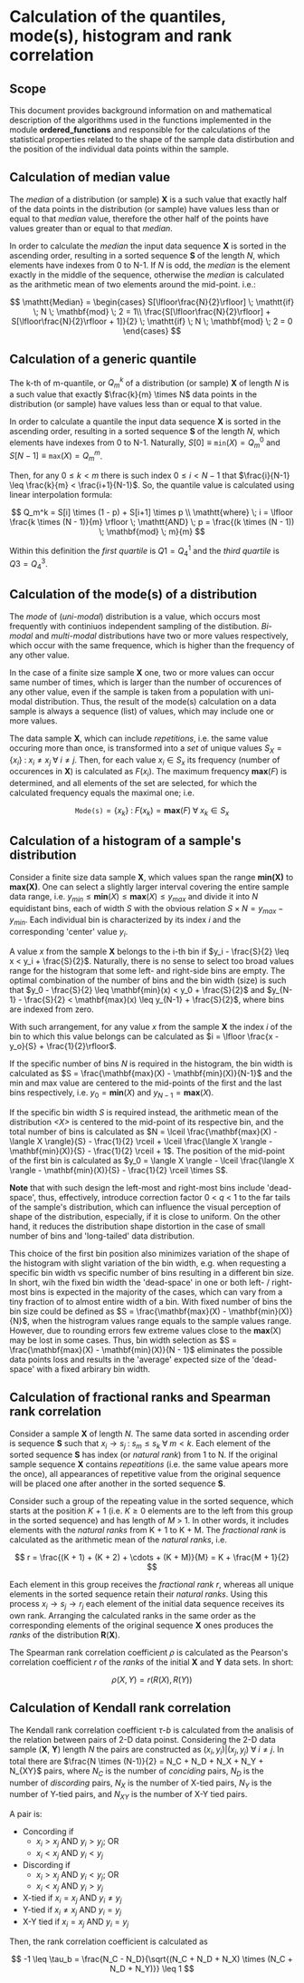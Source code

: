 # Calculation of the quantiles, mode(s), histogram and rank correlation

## Scope

This document provides background information on and mathematical description of the algorithms used in the functions implemented in the module **ordered_functions** and responsible for the calculations of the statistical properties related to the shape of the sample data distirbution and the position of the individual data points within the sample.

## Calculation of median value

The *median* of a distribution (or sample) **X** is a such value that exactly half of the data points in the distribution (or sample) have values less than or equal to that *median* value, therefore the other half of the points have values greater than or equal to that *median*.

In order to calculate the *median* the input data sequence **X** is sorted in the ascending order, resulting in a sorted sequence **S** of the length *N*, which elements have indexes from 0 to N-1. If *N* is odd, the *median* is the element exactly in the middle of the sequence, otherwise the *median* is calculated as the arithmetic mean of two elements around the mid-point. i.e.:

$$
\mathtt{Median} = \begin{cases}
                    S[\lfloor\frac{N}{2}\rfloor] \; \mathtt{if} \; N \; \mathbf{mod} \; 2 = 1\\
                    \frac{S[\lfloor\frac{N}{2}\rfloor] + S[\lfloor\frac{N}{2}\rfloor + 1]}{2} \; \mathtt{if} \; N \; \mathbf{mod} \; 2 = 0
                \end{cases}
$$

## Calculation of a generic quantile

The k-th of m-quantile, or $Q_m^k$  of a distribution (or sample) **X** of length *N* is a such value that exactly $\frac{k}{m} \times N$ data points in the distribution (or sample) have values less than or equal to that value.

In order to calculate a quantile the input data sequence **X** is sorted in the ascending order, resulting in a sorted sequence **S** of the length *N*, which elements have indexes from 0 to N-1. Naturally, $S[0] \equiv \mathtt{min}(X) = Q_m^0$ and $S[N-1] \equiv \mathtt{max}(X) = Q_m^m$.

Then, for any $0 \leq k < m$ there is such index $0 \leq i < N -1$ that $\frac{i}{N-1} \leq \frac{k}{m} < \frac{i+1}{N-1}$. So, the quantile value is calculated using linear interpolation formula:

$$
Q_m^k = S[i] \times (1 - p) + S[i+1] \times p \\
\mathtt{where} \; i = \lfloor \frac{k \times (N - 1)}{m} \rfloor \; \mathtt{AND} \; p = \frac{(k \times (N - 1)) \; \mathbf{mod} \; m}{m}
$$

Within this definition the *first quartile* is $Q1 = Q_4^1$ and the *third quartile* is $Q3=Q_4^3$.

## Calculation of the mode(s) of a distribution

The *mode* of (*uni-modal*) distribution is a value, which occurs most frequently with continiuos independent sampling of the distibution. *Bi-modal* and *multi-modal* distributions have two or more values respectively, which occur with the same frequence, which is higher than the frequency of any other value.

In the case of a finite size sample **X** one, two or more values can occur same number of times, which is larger than the number of occurences of any other value, even if the sample is taken from a population with uni-modal distribution. Thus, the result of the mode(s) calculation on a data sample is always a sequence (list) of values, which may include one or more values.

The data sample **X**, which can include *repetitions*, i.e. the same value occuring more than once, is transformed into a *set* of unique values $S_X =\{x_i\} \; :  \; x_i \neq x_j \; \forall \; i \neq j$. Then, for each value $x_i \in S_x$ its frequency (number of occurences in **X**) is calculated as $F(x_i)$. The maximum frequency $\mathbf{max}(F)$ is determined, and all elements of the set are selected, for which the calculated frequency equals the maximal one; i.e.

$$
\mathtt{Mode(s)} = \{ x_k\} \; : \; F(x_k) = \mathbf{max}(F) \; \forall \; x_k \in S_x
$$

## Calculation of a histogram of a sample's distribution

Consider a finite size data sample **X**, which values span the range **min(X)** to **max(X)**. One can select a slightly larger interval covering the entire sample data range, i.e. $y_{min} \leq \mathbf{min}(X) \leq \mathbf{max}(X) \leq y_{max}$ and divide it into *N* equidistant bins, each of width *S* with the obvious relation $S \times N = y_{max} - y_{min}$. Each individual bin is characterized by its index *i* and the corresponding 'center' value $y_i$.

A value *x* from the sample **X** belongs to the i-th bin if $y_i - \frac{S}{2} \leq x < y_i + \frac{S}{2}$. Naturally, there is no sense to select too broad values range for the histogram that some left- and right-side bins are empty. The optimal combination of the number of bins and the bin width (size) is such that $y_0 - \frac{S}{2} \leq \mathbf{min}(x) < y_0 + \frac{S}{2}$ and $y_{N-1} - \frac{S}{2} < \mathbf{max}(x) \leq y_{N-1} + \frac{S}{2}$, where bins are indexed from zero.

With such arrangement, for any value *x* from the sample **X** the index *i* of the bin to which this value belongs can be calculated as $i = \lfloor \frac{x - y_o}{S} + \frac{1}{2}\rfloor$.

If the specific number of bins *N* is required in the histogram, the bin width is calculated as $S = \frac{\mathbf{max}(X) - \mathbf{min}(X)}{N-1}$ and the min and max value are centered to the mid-points of the first and the last bins respectively, i.e. $y_0 = \mathbf{min}(X)$ and $y_{N-1} = \mathbf{max}(X)$.

If the specific bin width *S* is required instead, the arithmetic mean of the distribution *\<X\>* is centered to the mid-point of its respective bin, and the total number of bins is calculated as $N = \lceil \frac{\mathbf{max}(X) - \langle X \rangle}{S} - \frac{1}{2} \rceil + \lceil \frac{\langle X \rangle - \mathbf{min}(X)}{S} - \frac{1}{2} \rceil + 1$. The position of the mid-point of the first bin is calculated as $y_0 = \langle X \rangle - \lceil \frac{\langle X \rangle - \mathbf{min}(X)}{S} - \frac{1}{2} \rceil \times S$.

**Note** that with such design the left-most and right-most bins include 'dead-space', thus, effectively, introduce correction factor  0 < *q* < 1 to the far tails of the sample's distribution, which can influence the visual perception of shape of the distribution, especially, if it is close to uniform. On the other hand, it reduces the distribution shape distortion in the case of small number of bins and 'long-tailed' data distribution.

This choice of the first bin position also minimizes variation of the shape of the histogram with slight variation of the bin width, e.g. when requesting a specific bin width vs specific number of bins resulting in a different bin size. In short, wih the fixed bin width the 'dead-space' in one or both left- / right-most bins is expected in the majority of the cases, which can vary from a tiny fraction of to almost entire width of a bin. With fixed number of bins the bin size could be defined as $S = \frac{\mathbf{max}(X) - \mathbf{min}(X)}{N}$, when the histrogram values range equals to the sample values range. However, due to rounding errors few extreme values close to the **max**(X) may be lost in some cases. Thus, bin width selection as $S = \frac{\mathbf{max}(X) - \mathbf{min}(X)}{N - 1}$ eliminates the possible data points loss and results in the 'average' expected size of the 'dead-space' with a fixed arbirary bin width.

## Calculation of fractional ranks and Spearman rank correlation

Consider a sample **X** of length *N*. The same data sorted in ascending order is sequence **S** such that $x_i \rightarrow s_j \; : \; s_m \leq s_k \; \forall \; m < k$. Each element of the sorted sequence **S** has index (or *natural rank*) from 1 to N. If the original sample sequence **X** contains *repeatitions* (i.e. the same value apears more the once), all appearances of repetitive value from the original sequence will be placed one after another in the sorted sequence **S**.

Consider such a group of the repeating value in the sorted sequence, which starts at the position *K* + 1 (i.e. $K \geq 0$ elements are to the left from this group in the sorted sequence) and has length of *M* > 1. In other words, it includes elements with the *natural ranks* from K + 1 to K + M. The *fractional rank* is calculated as the arithmetic mean of the *natural ranks*, i.e.

$$
r = \frac{(K + 1) + (K + 2) + \cdots + (K + M)}{M} = K + \frac{M + 1}{2}
$$

Each element in this group receives the *fractional rank r*, whereas all unique elements in the sorted sequence retain their *natural ranks*. Using this process  $x_i \rightarrow s_j \rightarrow r_j$ each element of the initial data sequence receives its own rank. Arranging the calculated ranks in the same order as the corresponding elements of the original sequence **X** ones produces the *ranks* of the distribution **R**(**X**).

The Spearman rank correlation coefficient $\rho$ is calculated as the Pearson's correlation coefficient *r* of the *ranks* of the initial **X** and **Y** data sets. In short:

$$
\rho(X,Y) = r(R(X), R(Y))
$$

## Calculation of Kendall rank correlation

The Kendall rank correlation coefficient $\tau$-*b* is calculated from the analisis of the relation between pairs of 2-D data poinst. Considering the 2-D data sample (**X**, **Y**) length *N* the pairs are constructed as $(x_i, y_i) | (x_j, y_j) \; \forall \; i \neq j$. In total there are $\frac{N \times (N-1)}{2} = N_C + N_D + N_X + N_Y + N_{XY}$ pairs, where $N_C$ is the number of *conciding* pairs, $N_D$ is the number of *discording* pairs, $N_X$ is the number of X-tied pairs, $N_Y$ is the number of Y-tied pairs, and $N_{XY}$ is the number of X-Y tied pairs.

A pair is:

* Concording if
  * $x_i > x_j$ AND $y_i > y_j$; OR
  * $x_i < x_j$ AND $y_i < y_j$
* Discording if
  * $x_i > x_j$ AND $y_i < y_j$; OR
  * $x_i < x_j$ AND $y_i > y_j$
* X-tied if $x_i = x_j$ AND $y_i \neq y_j$
* Y-tied if $x_i \neq x_j$ AND $y_i = y_j$
* X-Y tied if $x_i = x_j$ AND $y_i = y_j$

Then, the rank correlation coefficient is calculated as

$$
-1 \leq \tau_b = \frac{N_C - N_D}{\sqrt{(N_C + N_D + N_X) \times (N_C + N_D + N_Y)}} \leq 1
$$
